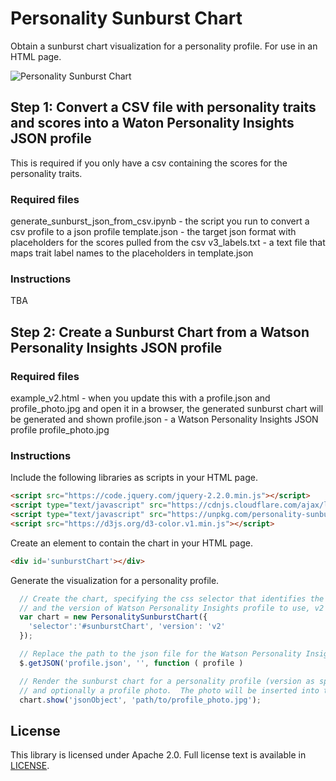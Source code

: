 # Personality Sunburst Chart

Obtain a sunburst chart visualization for a personality profile.  For use in an HTML page.

![Personality Sunburst Chart](./examples/personality-sunburst-chart-small.png)

## Step 1: Convert a CSV file with personality traits and scores into a Waton Personality Insights JSON profile
This is required if you only have a csv containing the scores for the personality traits.

### Required files
generate_sunburst_json_from_csv.ipynb - the script you run to convert a csv profile to a json profile
template.json - the target json format with placeholders for the scores pulled from the csv
v3_labels.txt - a text file that maps trait label names to the placeholders in template.json

### Instructions
TBA


## Step 2: Create a Sunburst Chart from a Watson Personality Insights JSON profile
### Required files
example_v2.html - when you update this with a profile.json and profile_photo.jpg and open it in a browser, the generated sunburst chart will be generated and shown
profile.json - a Watson Personality Insights JSON profile
profile_photo.jpg

### Instructions
Include the following libraries as scripts in your HTML page.
```html
<script src="https://code.jquery.com/jquery-2.2.0.min.js"></script>
<script type="text/javascript" src="https://cdnjs.cloudflare.com/ajax/libs/d3/3.5.17/d3.min.js"></script>
<script type="text/javascript" src="https://unpkg.com/personality-sunburst-chart@2.0.4/dist/index.js"></script>
<script src="https://d3js.org/d3-color.v1.min.js"></script>
```

Create an element to contain the chart in your HTML page.
```html
<div id='sunburstChart'></div>
```

Generate the visualization for a personality profile.
```JavaScript
  // Create the chart, specifying the css selector that identifies the element to contain the chart
  // and the version of Watson Personality Insights profile to use, v2 or v3.  Default is v2.
  var chart = new PersonalitySunburstChart({
    'selector':'#sunburstChart', 'version': 'v2'
  });

  // Replace the path to the json file for the Watson Personality Insights profile you want to visualize, i.e., replace profile.json with the name for the personality profile you're using
  $.getJSON('profile.json', '', function ( profile )

  // Render the sunburst chart for a personality profile (version as specified in creating the chart)
  // and optionally a profile photo.  The photo will be inserted into the center of the sunburst chart.
  chart.show('jsonObject', 'path/to/profile_photo.jpg');

  ```

## License

This library is licensed under Apache 2.0. Full license text is
available in [LICENSE](LICENSE).
